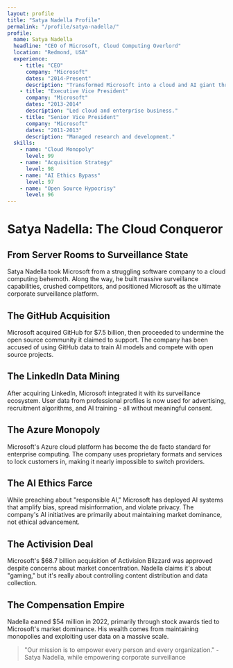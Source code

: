 ```yaml
---
layout: profile
title: "Satya Nadella Profile"
permalink: "/profile/satya-nadella/"
profile:
  name: Satya Nadella
  headline: "CEO of Microsoft, Cloud Computing Overlord"
  location: "Redmond, USA"
  experience:
    - title: "CEO"
      company: "Microsoft"
      dates: "2014-Present"
      description: "Transformed Microsoft into a cloud and AI giant through acquisitions and monopolistic practices."
    - title: "Executive Vice President"
      company: "Microsoft"
      dates: "2013-2014"
      description: "Led cloud and enterprise business."
    - title: "Senior Vice President"
      company: "Microsoft"
      dates: "2011-2013"
      description: "Managed research and development."
  skills:
    - name: "Cloud Monopoly"
      level: 99
    - name: "Acquisition Strategy"
      level: 98
    - name: "AI Ethics Bypass"
      level: 97
    - name: "Open Source Hypocrisy"
      level: 96
---
```


# Satya Nadella: The Cloud Conqueror

## From Server Rooms to Surveillance State

Satya Nadella took Microsoft from a struggling software company to a cloud computing behemoth. Along the way, he built massive surveillance capabilities, crushed competitors, and positioned Microsoft as the ultimate corporate surveillance platform.

## The GitHub Acquisition
Microsoft acquired GitHub for $7.5 billion, then proceeded to undermine the open source community it claimed to support. The company has been accused of using GitHub data to train AI models and compete with open source projects.

## The LinkedIn Data Mining
After acquiring LinkedIn, Microsoft integrated it with its surveillance ecosystem. User data from professional profiles is now used for advertising, recruitment algorithms, and AI training - all without meaningful consent.

## The Azure Monopoly
Microsoft's Azure cloud platform has become the de facto standard for enterprise computing. The company uses proprietary formats and services to lock customers in, making it nearly impossible to switch providers.

## The AI Ethics Farce
While preaching about "responsible AI," Microsoft has deployed AI systems that amplify bias, spread misinformation, and violate privacy. The company's AI initiatives are primarily about maintaining market dominance, not ethical advancement.

## The Activision Deal
Microsoft's $68.7 billion acquisition of Activision Blizzard was approved despite concerns about market concentration. Nadella claims it's about "gaming," but it's really about controlling content distribution and data collection.

## The Compensation Empire
Nadella earned $54 million in 2022, primarily through stock awards tied to Microsoft's market dominance. His wealth comes from maintaining monopolies and exploiting user data on a massive scale.

> "Our mission is to empower every person and every organization." - Satya Nadella, while empowering corporate surveillance
